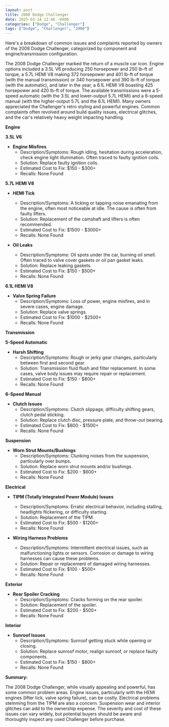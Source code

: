 ```yaml
---
layout: post
title: 2008 Dodge Challenger
date: 2025-03-14 12:46 -0400
categories: ["Dodge", "Challenger"]
tags: ["Dodge", "Challenger", "2008"]
---
```

Here's a breakdown of common issues and complaints reported by owners of the 2008 Dodge Challenger, categorized by component and engine/transmission configuration.

The 2008 Dodge Challenger marked the return of a muscle car icon. Engine options included a 3.5L V6 producing 250 horsepower and 250 lb-ft of torque, a 5.7L HEMI V8 making 372 horsepower and 401 lb-ft of torque (with the manual transmission) or 340 horsepower and 390 lb-ft of torque (with the automatic), and later in the year, a 6.1L HEMI V8 boasting 425 horsepower and 420 lb-ft of torque. The available transmissions were a 5-speed automatic (with the 3.5L and lower-output 5.7L HEMI) and a 6-speed manual (with the higher-output 5.7L and the 6.1L HEMI). Many owners appreciated the Challenger's retro styling and powerful engines. Common complaints often revolved around build quality issues, electrical glitches, and the car's relatively heavy weight impacting handling.

**Engine**

**3.5L V6**

*   **Engine Misfires**
    *   Description/Symptoms: Rough idling, hesitation during acceleration, check engine light illumination. Often traced to faulty ignition coils.
    *   Solution: Replace faulty ignition coils.
    *   Estimated Cost to Fix: $150 - $300+
    *   Recalls: None Found

**5.7L HEMI V8**

*   **HEMI Tick**
    *   Description/Symptoms: A ticking or tapping noise emanating from the engine, often most noticeable at idle. The cause is often from faulty lifters.
    *   Solution: Replacement of the camshaft and lifters is often recommended.
    *   Estimated Cost to Fix: $1500 - $3000+
    *   Recalls: None Found

*   **Oil Leaks**
    *   Description/Symptoms: Oil spots under the car, burning oil smell. Often traced to valve cover gaskets or oil pan gasket leaks.
    *   Solution: Replace leaking gaskets.
    *   Estimated Cost to Fix: $150 - $500+
    *   Recalls: None Found

**6.1L HEMI V8**

*   **Valve Spring Failure**
    *   Description/Symptoms: Loss of power, engine misfires, and in severe cases, engine damage.
    *   Solution: Replace valve springs.
    *   Estimated Cost to Fix: $1000 - $2500+
    *   Recalls: None Found

**Transmission**

**5-Speed Automatic**

*   **Harsh Shifting**
    *   Description/Symptoms: Rough or jerky gear changes, particularly between first and second gear.
    *   Solution: Transmission fluid flush and filter replacement. In some cases, valve body issues may require repair or replacement.
    *   Estimated Cost to Fix: $150 - $800+
    *   Recalls: None Found

**6-Speed Manual**

*   **Clutch Issues**
    *   Description/Symptoms: Clutch slippage, difficulty shifting gears, clutch pedal sticking.
    *   Solution: Replace clutch disc, pressure plate, and throw-out bearing.
    *   Estimated Cost to Fix: $800 - $1500+
    *   Recalls: None Found

**Suspension**

*   **Worn Strut Mounts/Bushings**
    *   Description/Symptoms: Clunking noises from the suspension, particularly over bumps.
    *   Solution: Replace worn strut mounts and/or bushings.
    *   Estimated Cost to Fix: $200 - $600+
    *   Recalls: None Found

**Electrical**

*   **TIPM (Totally Integrated Power Module) Issues**
    *   Description/Symptoms: Erratic electrical behavior, including stalling, headlights flickering, or difficulty starting.
    *   Solution: Replacement of the TIPM.
    *   Estimated Cost to Fix: $500 - $1200+
    *   Recalls: None Found

*   **Wiring Harness Problems**
    *   Description/Symptoms: Intermittent electrical issues, such as malfunctioning lights or sensors. Corrosion or damage to wiring harnesses can cause these problems.
    *   Solution: Repair or replacement of damaged wiring harnesses.
    *   Estimated Cost to Fix: $100 - $500+
    *   Recalls: None Found

**Exterior**

*   **Rear Spoiler Cracking**
    *   Description/Symptoms: Cracks forming on the rear spoiler.
    *   Solution: Replacement of the spoiler.
    *   Estimated Cost to Fix: $200 - $500+
    *   Recalls: None Found

**Interior**

*   **Sunroof Issues**
    * Description/Symptoms: Sunroof getting stuck while opening or closing.
    * Solution: Replace sunroof motor, realign sunroof, or replace faulty components.
    * Estimated Cost to Fix: $150 - $800+
    * Recalls: None Found

**Summary:**

The 2008 Dodge Challenger, while visually appealing and powerful, has some common problem areas. Engine issues, particularly with the HEMI engines (lifter tick, valve spring failure), can be costly. Electrical problems stemming from the TIPM are also a concern. Suspension wear and interior glitches can add to the ownership expense. The severity and cost of these issues can vary widely, but potential buyers should be aware and thoroughly inspect any used Challenger before purchase.

